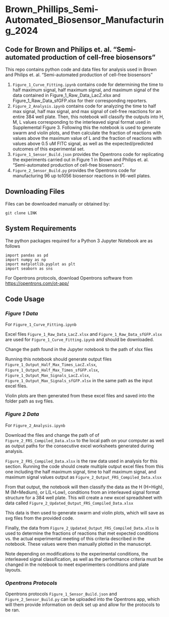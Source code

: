 # Brown_Phillips_Semi-Automated_Biosensor_Manufacturing_2024

## **Code for Brown and Philips et. al. “Semi-automated production of cell-free biosensors”**

This repo contains python code and data files for analysis used in Brown and Philips et. al. “Semi-automated production of cell-free biosensors”

1.	`Figure_1_Curve_Fitting.ipynb` contains code for determining the time to half maximum signal, half maximum signal, and maximum signal of the data contained in Figure_1_Raw_Data_LacZ.xlsx and Figure_1_Raw_Data_sfGFP.xlsx for their corresponding reporters. 
2.	`Figure_2_Analysis.ipynb` contains code for analyzing the time to half max signal, half max signal, and max signal of cell-free reactions for an entire 384 well plate. Then, this notebook will classify the outputs into H, M, L values corresponding to the interleaved signal format used in Supplemental Figure 3. Following this the notebook is used to generate swarm and violin plots, and then calculate the fraction of reactions with values above the maximum value of L and the fraction of reactions with values above 0.5 uM FITC signal, as well as the expected/predicted outcomes of this experimental set. 
3.	`Figure_1_Sensor_Build.json` provides the Opentrons code for replicating  the experiments carried out in Figure 1 in Brown and Philips et. al. “Semi-automated production of cell-free biosensors”.
4.	`Figure_2_Sensor_Build.py` provides the Opentrons code for manufacturing 96 up to1056 biosensor reactions in 96-well plates.

## **Downloading Files**
Files can be downloaded manually or obtained by:
   
    git clone LINK

## **System Requirements**
The python packages required for a Python 3 Jupyter Notebook are as follows

    import pandas as pd
    import numpy as np
    import matplotlib.pyplot as plt
    import seaborn as sns

For Opentrons protocols, download Opentrons software from https://opentrons.com/ot-app/

## **Code Usage**

### *Figure 1 Data*
For `Figure_1_Curve_Fitting.ipynb`

Excel files `Figure_1_Raw_Data_LacZ.xlsx` and `Figure_1_Raw_Data_sfGFP.xlsx` are used for `Figure_1_Curve_Fitting.ipynb` and should be downloaded. 

Change the path found in the Jupyter notebook to the path of xlsx files

Running this notebook should generate output files `Figure_1_Output_Half_Max_Times_LacZ.xlsx`, `Figure_1_Output_Half_Max_Times_sfGFP.xlsx`, `Figure_1_Output_Max_Signals_LacZ.xlsx`, `Figure_1_Output_Max_Signals_sfGFP.xlsx` in the same path as the input excel files. 

Violin plots are then generated from these excel files and saved into the folder path as svg files. 

### *Figure 2 Data*
For `Figure_2_Analysis.ipynb`

Download the files and change the path of of `Figure_2_FRS_Compiled_Data.xlsx` to the local path on your computer as well as output paths for the consecutive excel worksheets generated during analysis.

`Figure_2_FRS_Compiled_Data.xlsx` is the raw data used in analysis for this section. Running the code should create multiple output excel files from this one including the half maximum signal, time to half maximum signal, and maximum signal values output as `Figure_2_Output_FRS_Compiled_Data.xlsx`

From that output, the notebook will then classify the data as the H (H=High), M (M=Medium), or L(L=Low), conditions from an interleaved signal format structure for a 384 well plate. This will create a new excel spreadsheet with data called `Figure_2_Updated_Output_FRS_Compiled_Data.xlsx`

This data is then used to generate swarm and violin plots, which will save as svg files from the provided code. 

Finally, the data from `Figure_2_Updated_Output_FRS_Compiled_Data.xlsx` is used to determine the fractions of reactions that met expected conditions vs. the actual experimental meeting of this criteria described in the notebook. These values were then manually plotted in the manuscript. 

Note depending on modifications to the experimental conditions, the interleaved signal classification, as well as the performance criteria must be changed in the notebook to meet experimenters conditions and plate layouts. 

### *Opentrons Protocols*

Opentrons protocols `Figure_1_Sensor_Build.json` and `Figure_2_Sensor_Build.py` can be uploaded into the Opentrons app, which will them provide information on deck set up and allow for the protocols to be ran. 


